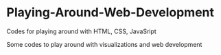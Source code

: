 # Playing-Around-Web-Development
Codes for playing around with HTML, CSS, JavaSript

Some codes to play around with visualizations and web development
